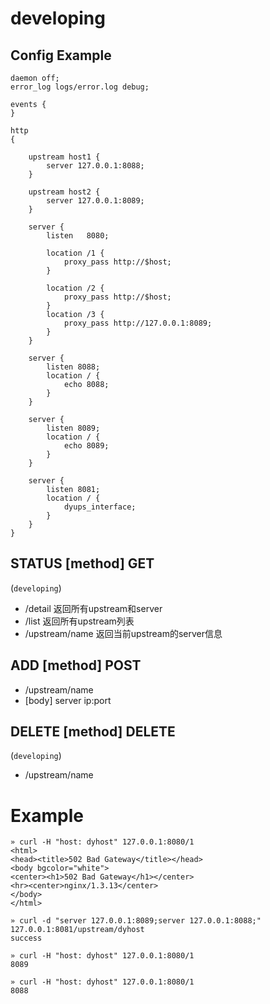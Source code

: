 # developing

## Config Example

    daemon off;
    error_log logs/error.log debug;

    events {
    }

    http 
    {

        upstream host1 {
            server 127.0.0.1:8088;
        }
        
        upstream host2 {
            server 127.0.0.1:8089;
        }

        server {
            listen   8080;

            location /1 {
                proxy_pass http://$host;
            }

            location /2 {
                proxy_pass http://$host;
            }
            location /3 {
                proxy_pass http://127.0.0.1:8089;    
            }
        }

        server {
            listen 8088;
            location / {
                echo 8088;
            }
        }

        server {
            listen 8089;
            location / {
                echo 8089;    
            }
        }

        server {
            listen 8081;
            location / {
                dyups_interface;
            }
        }
    }

## STATUS [method] GET
(`developing`)
- /detail  返回所有upstream和server
- /list  返回所有upstream列表
- /upstream/name  返回当前upstream的server信息

## ADD [method] POST
- /upstream/name
- [body] server ip:port

## DELETE [method] DELETE
(`developing`)
- /upstream/name

# Example

	» curl -H "host: dyhost" 127.0.0.1:8080/1
	<html>
	<head><title>502 Bad Gateway</title></head>
	<body bgcolor="white">
	<center><h1>502 Bad Gateway</h1></center>
	<hr><center>nginx/1.3.13</center>
	</body>
	</html>

	» curl -d "server 127.0.0.1:8089;server 127.0.0.1:8088;" 127.0.0.1:8081/upstream/dyhost
	success

	» curl -H "host: dyhost" 127.0.0.1:8080/1
	8089

	» curl -H "host: dyhost" 127.0.0.1:8080/1
	8088
